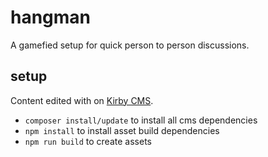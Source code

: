 # hangman

A gamefied setup for quick person to person discussions.

## setup

Content edited with on [Kirby CMS](https://getkirby.com).

-   `composer install/update` to install all cms dependencies
-   `npm install` to install asset build dependencies
-   `npm run build` to create assets
